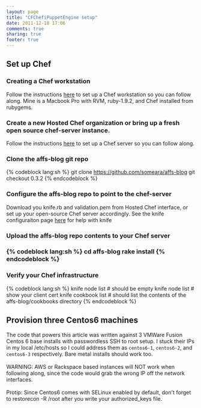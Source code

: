 ```yaml
---
layout: page
title: "CFChefiPuppetEngine setup"
date: 2011-12-18 17:06
comments: true
sharing: true
footer: true
---
```


<h2> Set up Chef </h2>
<h3> Creating a Chef workstation</h3>

Follow the instructions <a href=http://wiki.opscode.com/display/chef/Workstation+Setup target="_blank">here</a> to set up a Chef workstation so you can follow along. Mine is a Macbook Pro with RVM, ruby-1.9.2, and Chef installed from rubygems.

<h3> Create a new Hosted Chef organization or bring up a fresh open source chef-server instance. </h3>

Follow the instructions <a href=http://wiki.opscode.com/display/chef/Installation target="_blank">here</a> to set up a Chef server so you can follow along.

<h3> Clone the affs-blog git repo </h3>

{% codeblock lang:sh %}
git clone https://github.com/someara/affs-blog
git checkout 0.3.2
{% endcodeblock %}

<h3> Configure the affs-blog repo to point to the chef-server </h3>

Download you knife.rb and validation.pem from Hosted Chef interface, or set up your open-source Chef server accordingly. See the knife configuraiton page <a href=http://wiki.opscode.com/display/chef/Knife#Knife-Knifeconfiguration target="_blank">here</a> for help with knife

<h3> Upload the affs-blog repo contents to your Chef server <h3>
{% codeblock lang:sh %}
cd affs-blog
rake install
{% endcodeblock %}

<h3> Verify your Chef infrastructure </h3>

{% codeblock lang:sh %}
knife node list # should be empty
knife node list # show your client cert
knife cookbook list # should list the contents of the affs-blog/cookbooks directory
{% endcodeblock %}

<h2> Provision three Centos6 machines </h2>

The code that powers this article was written against 3 VMWare Fusion Centos 6 base installs with passwordless SSH to root setup. I stuck their IPs in my local /etc/hosts so I could address them as `centos6-1`, `centos6-2`, and `centos6-3` respectively. Bare metal installs should work too.<br>
<br>
WARNING: AWS or Rackspace based instances will NOT work when following along, since the code would grab the wrong IP off the network interfaces.<br>
<br>
Protip: Since Centos6 comes with SELinux enabled by default, don't forget to restorecon -R /root after you write your authorized_keys file.<br>
<br>

